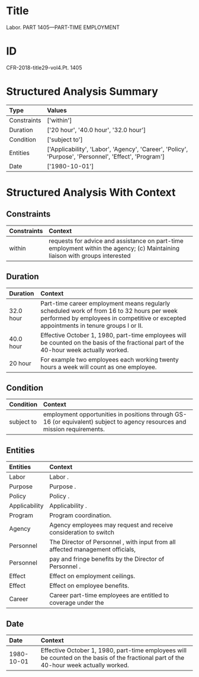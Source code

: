 # Title

 Labor. PART 1405—PART-TIME EMPLOYMENT


# ID

 CFR-2018-title29-vol4.Pt. 1405


# Structured Analysis Summary

| Type        | Values                                                                                                |
|:------------|:------------------------------------------------------------------------------------------------------|
| Constraints | ['within']                                                                                            |
| Duration    | ['20 hour', '40.0 hour', '32.0 hour']                                                                 |
| Condition   | ['subject to']                                                                                        |
| Entities    | ['Applicability', 'Labor', 'Agency', 'Career', 'Policy', 'Purpose', 'Personnel', 'Effect', 'Program'] |
| Date        | ['1980-10-01']                                                                                        |


# Structured Analysis With Context

 


## Constraints

| Constraints   | Context                                                                                                                      |
|:--------------|:-----------------------------------------------------------------------------------------------------------------------------|
| within        | requests for advice and assistance on part-time employment within the agency; (c) Maintaining liaison with groups interested |


## Duration

| Duration   | Context                                                                                                                                                                             |
|:-----------|:------------------------------------------------------------------------------------------------------------------------------------------------------------------------------------|
| 32.0 hour  | Part-time career employment means regularly scheduled work of from 16 to 32 hours per week performed by employees in competitive or excepted appointments in tenure groups I or II. |
| 40.0 hour  | Effective October 1, 1980, part-time employees will be counted on the basis of the fractional part of the 40-hour week actually worked.                                             |
| 20 hour    | For example two employees each working twenty hours a week will count as one employee.                                                                                              |


## Condition

| Condition   | Context                                                                                                                    |
|:------------|:---------------------------------------------------------------------------------------------------------------------------|
| subject to  | employment opportunities in positions through GS-16 (or equivalent) subject to  agency resources and mission requirements. |


## Entities

| Entities      | Context                                                                         |
|:--------------|:--------------------------------------------------------------------------------|
| Labor         | Labor .                                                                         |
| Purpose       | Purpose .                                                                       |
| Policy        | Policy .                                                                        |
| Applicability | Applicability .                                                                 |
| Program       | Program  coordination.                                                          |
| Agency        | Agency employees may request and receive consideration to switch                |
| Personnel     | The Director of  Personnel , with input from all affected management officials, |
| Personnel     | pay and fringe benefits by the Director of Personnel .                          |
| Effect        | Effect  on employment ceilings.                                                 |
| Effect        | Effect  on employee benefits.                                                   |
| Career        | Career part-time employees are entitled to coverage under the                   |


## Date

| Date       | Context                                                                                                                                 |
|:-----------|:----------------------------------------------------------------------------------------------------------------------------------------|
| 1980-10-01 | Effective October 1, 1980, part-time employees will be counted on the basis of the fractional part of the 40-hour week actually worked. |


